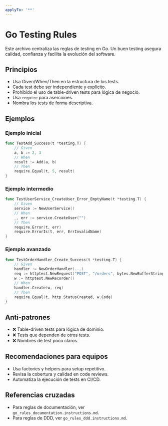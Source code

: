 ```yaml
---
applyTo: '**'
---
```


# Go Testing Rules

Este archivo centraliza las reglas de testing en Go. Un buen testing asegura calidad, confianza y facilita la evolución del software.

## Principios
- Usa Given/When/Then en la estructura de los tests.
- Cada test debe ser independiente y explícito.
- Prohibido el uso de table-driven tests para lógica de negocio.
- Usa `require` para aserciones.
- Nombra los tests de forma descriptiva.

## Ejemplos

### Ejemplo inicial
```go
func TestAdd_Success(t *testing.T) {
    // Given
    a, b := 2, 3
    // When
    result := Add(a, b)
    // Then
    require.Equal(t, 5, result)
}
```

### Ejemplo intermedio
```go
func TestUserService_CreateUser_Error_EmptyName(t *testing.T) {
    // Given
    service := NewUserService()
    // When
    _, err := service.CreateUser("")
    // Then
    require.Error(t, err)
    require.ErrorIs(t, err, ErrInvalidName)
}
```

### Ejemplo avanzado
```go
func TestOrderHandler_Create_Success(t *testing.T) {
    // Given
    handler := NewOrderHandler(...)
    req := httptest.NewRequest("POST", "/orders", bytes.NewBufferString(`{"item":"book"}`))
    w := httptest.NewRecorder()
    // When
    handler.Create(w, req)
    // Then
    require.Equal(t, http.StatusCreated, w.Code)
}
```

## Anti-patrones
- ❌ Table-driven tests para lógica de dominio.
- ❌ Tests que dependen de otros tests.
- ❌ Nombres de test poco claros.

## Recomendaciones para equipos
- Usa factories y helpers para setup repetitivo.
- Revisa la cobertura y calidad en code reviews.
- Automatiza la ejecución de tests en CI/CD.

## Referencias cruzadas
- Para reglas de documentación, ver `go_rules_documentation.instructions.md`.
- Para reglas de DDD, ver `go_rules_ddd.instructions.md`.
